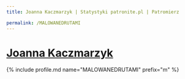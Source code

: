 ```yaml
---
title: Joanna Kaczmarzyk | Statystyki patronite.pl | Patromierz

permalink: /MALOWANEDRUTAMI
---
```


# [Joanna Kaczmarzyk](https://patronite.pl/MALOWANEDRUTAMI)

{% include profile.md name="MALOWANEDRUTAMI" prefix="m" %}
